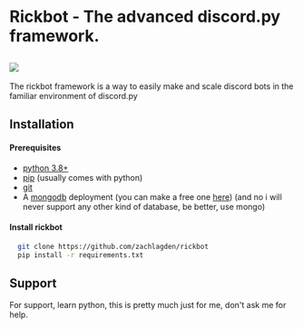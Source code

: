 # Rickbot - The advanced discord.py framework.

![](https://i.zachlagden.uk/rickbot/cover.webp)
---
The rickbot framework is a way to easily make and scale discord bots in the familiar environment of discord.py
## Installation

#### Prerequisites
- [python 3.8+](https://www.python.org/downloads/)
- [pip](https://pypi.org/project/pip/) (usually comes with python)
- [git](https://git-scm.com/downloads)
- A [mongodb](https://www.mongodb.com/) deployment (you can make a free one [here](https://www.mongodb.com/products/platform/atlas-database)) (and no i will never support any other kind of database, be better, use mongo)


#### Install rickbot
```bash
  git clone https://github.com/zachlagden/rickbot
  pip install -r requirements.txt
```
## Support

For support, learn python, this is pretty much just for me, don't ask me for help.

